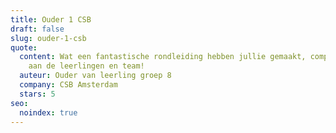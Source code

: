 ```yaml
---
title: Ouder 1 CSB
draft: false
slug: ouder-1-csb
quote:
  content: Wat een fantastische rondleiding hebben jullie gemaakt, complimenten
    aan de leerlingen en team!
  auteur: Ouder van leerling groep 8
  company: CSB Amsterdam
  stars: 5
seo:
  noindex: true
---
```

